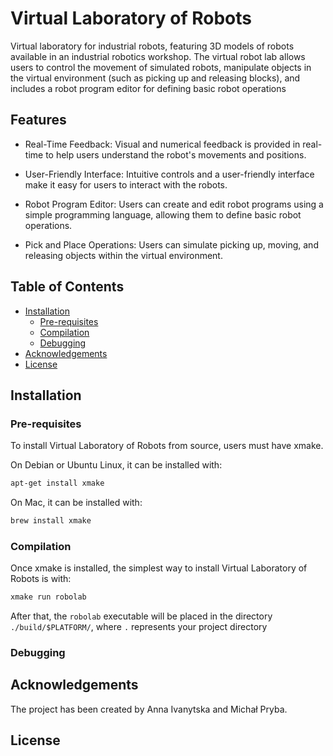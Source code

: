 # Virtual Laboratory of Robots

Virtual laboratory for industrial robots, featuring 3D models of robots available in an industrial robotics workshop. The virtual robot lab allows users to control the movement of simulated robots, manipulate objects in the virtual environment (such as picking up and releasing blocks), and includes a robot program editor for defining basic robot operations

## Features

- Real-Time Feedback: Visual and numerical feedback is provided in real-time to help users understand the robot's movements and positions.

- User-Friendly Interface: Intuitive controls and a user-friendly interface make it easy for users to interact with the robots.

- Robot Program Editor: Users can create and edit robot programs using a simple programming language, allowing them
to define basic robot operations.

- Pick and Place Operations: Users can simulate picking up, moving, and releasing objects within the virtual environment.

## Table of Contents

- [Installation](#installation)
  - [Pre-requisites](#pre-requisites)
  - [Compilation](#compilation)
  - [Debugging](#debugging)
- [Acknowledgements](#acknowledgements)
- [License](#license)

## Installation

### Pre-requisites

To install Virtual Laboratory of Robots from source, users must have xmake.

On Debian or Ubuntu Linux, it can be installed with:

```sh
apt-get install xmake
```

On Mac, it can be installed with:

```sh
brew install xmake
```

### Compilation

Once xmake is installed, the simplest way to install Virtual Laboratory of Robots is with:

```sh
xmake run robolab
```

After that, the `robolab` executable will be placed in the directory
`./build/$PLATFORM/`, where `.` represents your project directory

### Debugging

## Acknowledgements

The project has been created by Anna Ivanytska and Michał Pryba.

## License

